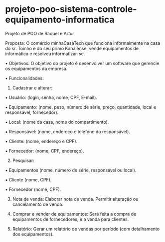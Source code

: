 # projeto-poo-sistema-controle-equipamento-informatica
Projeto de POO de Raquel e Artur

Proposta: O comércio minhaCasaTech que funciona informalmente na casa do sr. Toinho e do seu primo Kanalense,
vende equipamentos de informática e resolveu informatizar-se.

• Objetivos: O objetivo do projeto é desenvolver um software que gerencie os equipamentos da empresa.

• Funcionalidades:

1) Cadastrar e alterar:

▪ Usuário: (login, senha, nome, CPF, E-mail).

▪ Equipamento: (nome, peso, número de série, preço, quantidade, local e responsável, fornecedor).

▪ Local: (nome da casa, nome do compartimento).

▪ Responsável: (nome, endereço e telefone do responsável).

▪ Cliente: (nome, endereço e CPF).

▪ Fornecedor: (nome, CPF, endereço).

2) Pesquisar:

▪ Equipamentos (nome, número de série, responsável ou local).

▪ Cliente (nome, CPF).

▪ Fornecedor (nome, CPF).

3) Nota de venda: Elaborar nota de venda. Permitir alteração ou cancelamento de venda.

4) Comprar e vender de equipamentos: Será feita a compra de equipamentos de fornecedores, e a venda para
clientes.

5) Relatório: Gerar um relatório de vendas por período (com detalhamento dos equipamentos).
